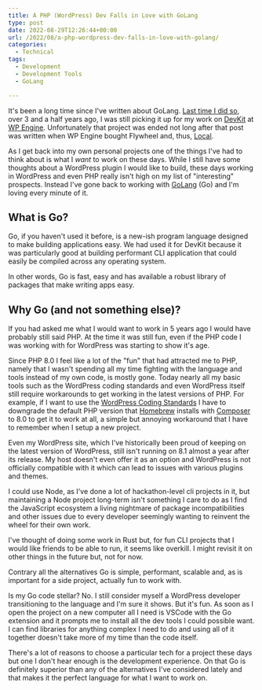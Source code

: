 ```yaml
---
title: A PHP (WordPress) Dev Falls in Love with GoLang
type: post
date: 2022-08-29T12:26:44+00:00
url: /2022/08/a-php-wordpress-dev-falls-in-love-with-golang/
categories:
  - Technical
tags:
  - Development
  - Development Tools
  - GoLang

---
```

It's been a long time since I've written about GoLang. [Last time I did so][1], over 3 and a half years ago, I was still picking it up for my work on [DevKit][2] at [WP Engine][3]. Unfortunately that project was ended not long after that post was written when WP Engine bought Flywheel and, thus, [Local][4].

As I get back into my own personal projects one of the things I've had to think about is what I _want_ to work on these days. While I still have some thoughts about a WordPress plugin I would like to build, these days working in WordPress and even PHP really isn't high on my list of "interesting" prospects. Instead I've gone back to working with [GoLang][5] (Go) and I'm loving every minute of it.

## What is Go?

Go, if you haven't used it before, is a new-ish program language designed to make building applications easy. We had used it for DevKit because it was particularly good at building performant CLI application that could easily be compiled across any operating system.

In other words, Go is fast, easy and has available a robust library of packages that make writing apps easy.

## Why Go (and not something else)?

If you had asked me what I would want to work in 5 years ago I would have probably still said PHP. At the time it was still fun, even if the PHP code I was working with for WordPress was starting to show it's age.

Since PHP 8.0 I feel like a lot of the "fun" that had attracted me to PHP, namely that I wasn't spending all my time fighting with the language and tools instead of my own code, is mostly gone. Today nearly all my basic tools such as the WordPress coding standards and even WordPress itself still require workarounds to get working in the latest versions of PHP. For example, if I want to use the [WordPress Coding Standards][6] I have to downgrade the default PHP version that [Homebrew][7] installs with [Composer][8] to 8.0 to get it to work at all, a simple but annoying workaround that I have to remember when I setup a new project.

Even my WordPress site, which I've historically been proud of keeping on the latest version of WordPress, still isn't running on 8.1 almost a year after its release. My host doesn't even offer it as an option and WordPress is not officially compatible with it which can lead to issues with various plugins and themes.

I could use Node, as I've done a lot of hackathon-level cli projects in it, but maintaining a Node project long-term isn't something I care to do as I find the JavaScript ecosystem a living nightmare of package incompatibilities and other issues due to every developer seemingly wanting to reinvent the wheel for their own work.

I've thought of doing some work in Rust but, for fun CLI projects that I would like friends to be able to run, it seems like overkill. I might revisit it on other things in the future but, not for now.

Contrary all the alternatives Go is simple, performant, scalable and, as is important for a side project, actually fun to work with.

Is my Go code stellar? No. I still consider myself a WordPress developer transitioning to the language and I'm sure it shows. But it's fun. As soon as I open the project on a new computer all I need is VSCode with the Go extension and it prompts me to install all the dev tools I could possible want. I can find libraries for anything complex I need to do and using all of it together doesn't take more of my time than the code itself.

There's a lot of reasons to choose a particular tech for a project these days but one I don't hear enough is the development experience. On that Go is definitely superior than any of the alternatives I've considered lately and that makes it the perfect language for what I want to work on.

 [1]: /2019/01/3-lessons-for-a-php-developer-working-in-golang/
 [2]: https://wptavern.com/wp-engine-launches-devkit-open-beta
 [3]: https://wpengine.com
 [4]: https://localwp.com
 [5]: https://go.dev
 [6]: https://github.com/WordPress/WordPress-Coding-Standards
 [7]: https://brew.sh
 [8]: https://getcomposer.org